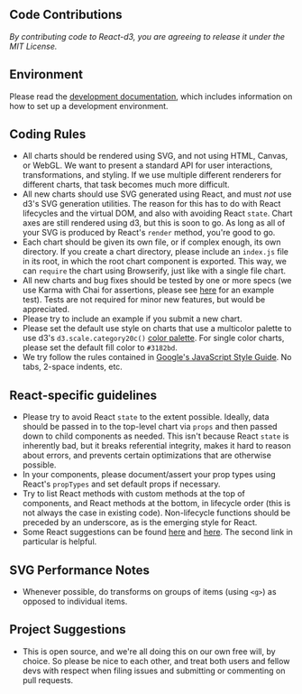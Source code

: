 ## Code Contributions
_By contributing code to React-d3, you are agreeing to release it under the MIT License._

## Environment
Please read the [development documentation](https://github.com/esbullington/react-d3/wiki/Development), which includes information on how to set up a development environment.

## Coding Rules
* All charts should be rendered using SVG, and not using HTML, Canvas, or WebGL.  We want to present a standard API for user interactions, transformations, and styling. If we use multiple different renderers for different charts, that task becomes much more difficult.
* All new charts should use SVG generated using React, and must *not* use d3's SVG generation utilities.  The reason for this has to do with React lifecycles and the virtual DOM, and also with avoiding React `state`.  Chart axes are still rendered using d3, but this is soon to go.  As long as all of your SVG is produced by React's `render` method, you're good to go.
* Each chart should be given its own file, or if complex enough, its own directory.  If you create a chart directory, please include an `index.js` file in its root, in which the root chart component is exported.  This way, we can `require` the chart using Browserify, just like with a single file chart.
* All new charts and bug fixes should be tested by one or more specs (we use Karma with Chai for assertions, please see [here](https://github.com/esbullington/react-d3/blob/master/tests/piechart-tests.js) for an example test).  Tests are not required for minor new features, but would be appreciated.
* Please try to include an example if you submit a new chart.
* Please set the default use style on charts that use a multicolor palette to use d3's `d3.scale.category20c()` [color palette](https://github.com/mbostock/d3/wiki/Ordinal-Scales#category20c).  For single color charts, please set the default fill color to `#3182bd`.
* We try follow the rules contained in [Google's JavaScript Style Guide](http://google-styleguide.googlecode.com/svn/trunk/javascriptguide.xml).  No tabs, 2-space indents, etc.

## React-specific guidelines
* Please try to avoid React `state` to the extent possible. Ideally, data should be passed in to the top-level chart via `props` and then passed down to child components as needed.  This isn't because React `state` is inherently bad, but it breaks referential integrity, makes it hard to reason about errors, and prevents certain optimizations that are otherwise possible.
* In your components, please document/assert your prop types using React's `propTypes` and set default props if necessary.
* Try to list React methods with custom methods at the top of components, and React methods at the bottom, in lifecycle order (this is not always the case in existing code). Non-lifecycle functions should be preceded by an underscore, as is the emerging style for React.
* Some React suggestions can be found [here](https://reactjsnews.com/react-style-guide-patterns-i-like/) and [here](http://blog.whn.se/post/69621609605/writing-good-react-components).  The second link in particular is helpful.

## SVG Performance Notes
* Whenever possible, do transforms on groups of items (using `<g>`) as opposed to individual items.
 
## Project Suggestions
* This is open source, and we're all doing this on our own free will, by choice.  So please be nice to each other, and treat both users and fellow devs with respect when filing issues and submitting or commenting on pull requests.

